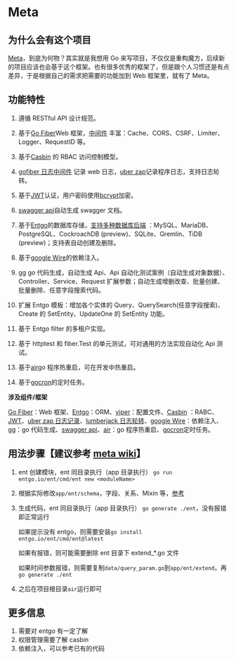 # Meta

## 为什么会有这个项目

[Meta](https://github.com/one-meta/meta)，到底为何物？其实就是我想用 Go 来写项目，不仅仅是重构魔方，后续新的项目应该也会基于这个框架。也有很多优秀的框架了，但是跟个人习惯还是有点差异，于是根据自己的需求把需要的功能加到 Web 框架里，就有了 Meta。

## 功能特性

1. 遵循 RESTful API 设计规范。

2. 基于[Go Fiber](https://gofiber.io/)Web 框架，[中间件](https://docs.gofiber.io/api/middleware)
   丰富：Cache、CORS、CSRF、Limiter、Logger、RequestID 等。

3. 基于[Casbin](https://casbin.org/zh/) 的 RBAC 访问控制模型。

4. [gofiber 日志中间件](https://docs.gofiber.io/api/middleware/logger)
   记录 web 日志，[uber zap](https://github.com/uber-go/zap)记录程序日志，支持日志轮转。

5. 基于[JWT](https://github.com/golang-jwt/jwt)认证，用户密码使用[bcrypt](http://golang.org/x/crypto/bcrypt)加密。

6. [swagger api](https://gofiber.iogithub.com/swaggo/swag)自动生成 swagger 文档。

7. 基于[Entgo](https://entgo.io/zh)的数据库存储，[支持多种数据库后端](https://entgo.io/zh/docs/dialects)
   ：MySQL、MariaDB、PostgreSQL、CockroachDB (preview)、SQLite、Gremlin、TiDB (preview)；支持表自动创建及删除。

8. 基于[google Wire](https://github.com/google/wire)的依赖注入。

9. [gg](https://github.com/Xuanwo/gg) go 代码生成，自动生成 Api、Api 自动化测试案例（自动生成对象数据）、Controller、Service、Request 扩展参数；自动生成增删改查、批量创建、批量删除、任意字段搜索代码。

10. 扩展 Entgo 模板：增加各个实体的 Query、QuerySearch(任意字段搜索)、Create 的 SetEntity、UpdateOne 的 SetEntity 功能。

11. 基于 Entgo filter 的多租户实现。

12. 基于 httptest 和 fiber.Test 的单元测试，可对通用的方法实现自动化 Api 测试。

13. 基于[air](https://github.com/cosmtrek/air)go 程序热重启，可在开发中热重启。

14. 基于[gocron](github.com/go-co-op/gocron)的定时任务。

**涉及组件/框架**

[Go Fiber](https://gofiber.io/)：Web 框架、[Entgo](https://entgo.io/zh)：ORM、[viper](https://github.com/spf13/viper)：配置文件、[Casbin](https://casbin.org/zh/) ：RABC、[JWT](https://github.com/golang-jwt/jwt)、[uber zap 日志记录](https://github.com/uber-go/zap)、[lumberjack 日志轮转](https://github.com/natefinch/lumberjack)、[google Wire](https://github.com/google/wire)：依赖注入、[gg](https://github.com/Xuanwo/gg)：go 代码生成、[swagger api](https://github.com/swaggo/swag)、[air](https://github.com/cosmtrek/air)：go 程序热重启、[gocron](github.com/go-co-op/gocron)定时任务。

## 用法步骤【建议参考 [meta wiki](https://github.com/one-meta/meta/wiki/)】

1. ent 创建模块，ent 同目录执行（app 目录执行）
   `go run entgo.io/ent/cmd/ent new <moduleName>`

2. 根据实际修改`app/ent/schema`，字段、关系、Mixin 等，[参考](https://entgo.io/zh/docs/getting-started/)

3. 生成代码，ent 同目录执行（app 目录执行）
   `go generate ./ent`，没有报错即正常运行

   如果提示没有 entgo，则需要安装`go install entgo.io/ent/cmd/ent@latest`

   如果有报错，则可能需要删除 ent 目录下 extend\_\*.go 文件

   如果时间参数报错，则需要复制`data/query_param.go`到`app/ent/extend`，再`go generate ./ent`

4. 之后在项目根目录`air`运行即可

## 更多信息

1. 需要对 entgo 有一定了解
2. 权限管理需要了解 casbin
3. 依赖注入，可以参考已有的代码
